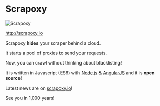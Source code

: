 # Scrapoxy

![Scrapoxy](docs/logo.png)

http://scrapoxy.io

Scrapoxy **hides** your scraper behind a cloud.

It starts a pool of proxies to send your requests.

Now, you can crawl without thinking about blacklisting!

It is written in Javascript (ES6) with [Node.js](https://nodejs.org) & [AngularJS](https://angularjs.org) and it is **open source**!

Latest news are on [scrapoxy.io](http://scrapoxy.io)!

See you in 1,000 years!
